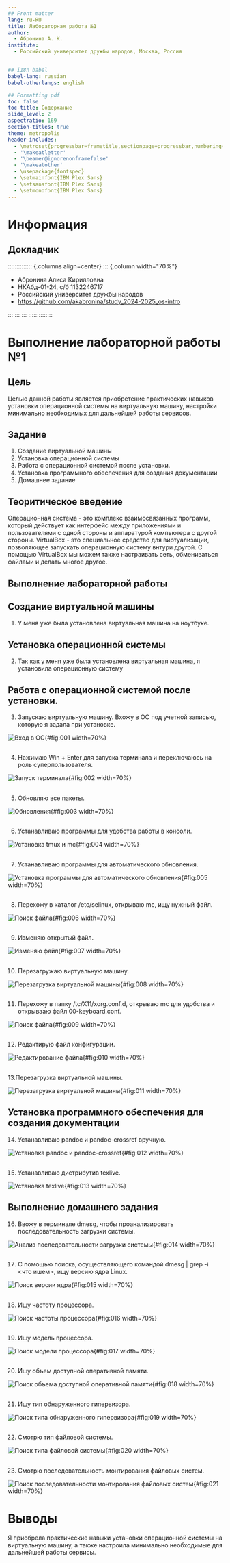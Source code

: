 ```yaml
---
## Front matter
lang: ru-RU
title: Лабораторная работа №1
author:
  - Абронина А. К.
institute:
  - Российский университет дружбы народов, Москва, Россия


## i18n babel
babel-lang: russian
babel-otherlangs: english

## Formatting pdf
toc: false
toc-title: Содержание
slide_level: 2
aspectratio: 169
section-titles: true
theme: metropolis
header-includes:
  - \metroset{progressbar=frametitle,sectionpage=progressbar,numbering=fraction}
  - '\makeatletter'
  - '\beamer@ignorenonframefalse'
  - '\makeatother'
  - \usepackage{fontspec}
  - \setmainfont{IBM Plex Sans}
  - \setsansfont{IBM Plex Sans}
  - \setmonofont{IBM Plex Sans}
---
```


# Информация

## Докладчик

:::::::::::::: {.columns align=center}
::: {.column width="70%"}

  * Абронина Алиса Кирилловна
  * НКАбд-01-24, с/б 1132246717
  * Российский университет дружбы народов
  * <https://github.com/akabronina/study_2024-2025_os-intro>

:::
::: 
:::
::::::::::::::

# Выполнение лабораторной работы №1

## Цель

Целью данной работы является приобретение практических навыков установки операционной системы на виртуальную машину, настройки минимально необходимых для дальнейшей работы сервисов.

## Задание

1. Создание виртуальной машины
2. Установка операционной системы
3. Работа с операционной системой после установки.
4. Установка программного обеспечения для создания документации
5. Домашнее задание

## Теоритическое введение

Операционная система - это комплекс взаимосвязанных программ, который действует как интерфейс между приложениями и пользователями с одной стороны и аппаратурой компьютера с другой стороны. VirtualBox - это специальное средство для виртуализации, позволяющее запускать операционную систему внтури другой. С помощью VirtualBox мы можем также настраивать сеть, обмениваться файлами и делать многое другое.

## Выполнение лабораторной работы

## Создание виртуальной машины

1. У меня уже была установлена виртуальная машина на ноутбуке.


##  Установка операционной системы

2. Так как у меня уже была установлена виртуальная машина, я установила операционную систему

## Работа с операционной системой после установки.

3. Запускаю виртуальную машину. Вхожу в ОС под учетной записью, которую я задала при установке.

![Вход в ОС](image/1){#fig:001 width=70%}

##

4. Нажимаю Win + Enter для запуска терминала и переключаюсь на роль суперпользователя.

![Запуск терминала](image/2){#fig:002 width=70%}

##

5. Обновляю все пакеты.

![Обновления](image/3){#fig:003 width=70%}

##
6. Устанавливаю программы для удобства работы в консоли.

![Установка tmux и mc](image/4){#fig:004 width=70%}

##

7. Устанавливаю программы для автоматического обновления.

![Установка программы для автоматического обновления](image/5){#fig:005 width=70%}

##

8. Перехожу в каталог /etc/selinux, открываю mc, ищу нужный файл.

![Поиск файла](image/6){#fig:006 width=70%}

##

9. Изменяю открытый файл.

![Изменяю файл](image/7){#fig:007 width=70%}

##

10. Перезагружаю виртуальную машину.

![Перезагрузка виртуальной машины](image/8){#fig:008 width=70%}

##

11. Перехожу в папку /tc/X11/xorg.conf.d, открываю mc для удобства и открывааю файл 00-keyboard.conf.

![Поиск файла](image/9){#fig:009 width=70%}

##

12. Редактирую файл конфигурации.

![Редактирование файла](image/10){#fig:010 width=70%}

##

13.Перезагрузка виртуальной машины.

![Перезагрузка виртуальной машины](image/11){#fig:011 width=70%}

## Установка программного обеспечения для создания документации

14. Устанавливаю pandoc и pandoc-crossref вручную.

![Установка pandoc и pandoc-crossref ](image/12){#fig:012 width=70%} 

##

15. Устанавливаю дистрибутив texlive.

![Установка texlive](image/13){#fig:013 width=70%} 

## Выполнение домашнего задания


16. Ввожу в терминале dmesg, чтобы проанализировать последовательность загрузки системы.

![Анализ последовательности загрузки системы](image/14){#fig:014 width=70%}

##

17. С помощью поиска, осуществляющего командой dmesg | grep -i <что ишем>, ищу версию ядра Linux.

![Поиск версии ядра](image/15){#fig:015 width=70%}

##

18. Ищу частоту процессора.

![Поиск частоты процессора](image/16){#fig:016 width=70%}  

##

19. Ищу модель процессора.

![Поиск модели процессора](image/17){#fig:017 width=70%} 

##
20. Ищу объем доступной оперативной памяти.

![Поиск объема доступной оперативной памяти](image/18){#fig:018 width=70%} 

##

21. Ищу тип обнаруженного гипервизора.

![Поиск типа обнаруженного гипервизора](image/19){#fig:019 width=70%} 

##

22. Смотрю тип файловой системы.

![Поиск типа файловой системы](image/20){#fig:020 width=70%} 

##

23. Смотрю последовательность монтирования файловых систем.

![Поиск последовательности монтирования файловых систем](image/21){#fig:021 width=70%} 

# Выводы

Я приобрела практические навыки установки операционной системы на виртуальную машину, а также настроила минимально необходимые для дальнейшей работы сервисы.


